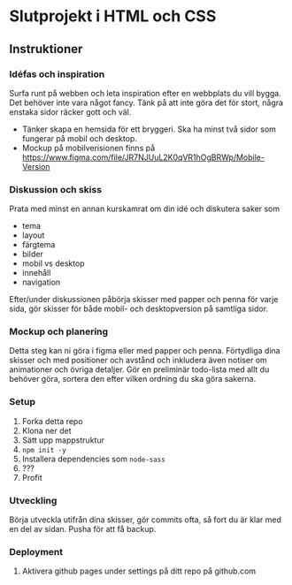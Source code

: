# Slutprojekt i HTML och CSS

## Instruktioner

### Idéfas och inspiration
Surfa runt på webben och leta inspiration efter en webbplats du vill bygga. Det behöver inte vara något fancy.
Tänk på att inte göra det för stort, några enstaka sidor räcker gott och väl.

* Tänker skapa en hemsida för ett bryggeri. Ska ha minst två sidor som fungerar på mobil och desktop. 
* Mockup på mobilverisionen finns på https://www.figma.com/file/JR7NJUuL2K0qVR1hOgBRWp/Mobile-Version

### Diskussion och skiss
Prata med minst en annan kurskamrat om din idé och diskutera saker som 
* tema
* layout
* färgtema
* bilder
* mobil vs desktop
* innehåll
* navigation

Efter/under diskussionen påbörja skisser med papper och penna för varje sida,
gör skisser för både mobil- och desktopversion på samtliga sidor.

### Mockup och planering
Detta steg kan ni göra i figma eller med papper och penna.
Förtydliga dina skisser och med positioner och avstånd och inkludera även notiser om animationer och övriga detaljer.
Gör en preliminär todo-lista med allt du behöver göra, sortera den efter vilken ordning du ska göra sakerna.

### Setup
1. Forka detta repo
2. Klona ner det
3. Sätt upp mappstruktur
4. `npm init -y`
5. Installera dependencies som `node-sass`
6. ???
7. Profit

### Utveckling
Börja utveckla utifrån dina skisser, 
gör commits ofta, så fort du är klar med en del av sidan.
Pusha för att få backup.

### Deployment
1. Aktivera github pages under settings på ditt repo på github.com
